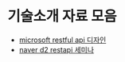 # 기술소개 자료 모음
* [microsoft restful api 디자인](https://docs.microsoft.com/ko-kr/azure/architecture/best-practices/api-design)
* [naver d2 restapi 세미나](https://youtu.be/RP_f5dMoHFc)

<br>
